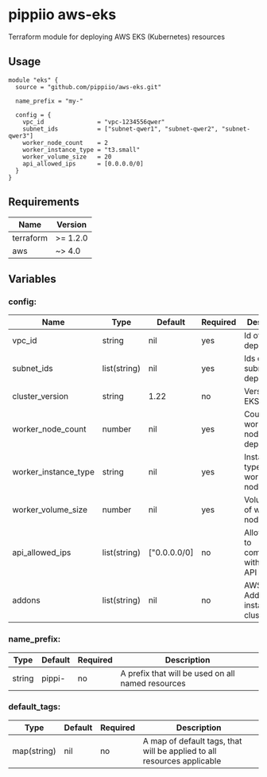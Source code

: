 # pippiio aws-eks
Terraform module for deploying AWS EKS (Kubernetes) resources

## Usage
```hcl
module "eks" {
  source = "github.com/pippiio/aws-eks.git"

  name_prefix = "my-"

  config = {
    vpc_id               = "vpc-1234556qwer"
    subnet_ids           = ["subnet-qwer1", "subnet-qwer2", "subnet-qwer3"]
    worker_node_count    = 2
    worker_instance_type = "t3.small"
    worker_volume_size   = 20
    api_allowed_ips      = [0.0.0.0/0]
  }
}
```

## Requirements
|Name     |Version |
|---------|--------|
|terraform|>= 1.2.0|
|aws      |~> 4.0  |


## Variables
### config:
|Name                |Type        |Default     |Required|Description|
|--------------------|------------|------------|--------|-----------|
|vpc_id              |string      |nil         |yes     |Id of VPC to deploy to|
|subnet_ids          |list(string)|nil         |yes     |Ids of subnets to deploy to|
|cluster_version     |string      |1.22        |no      |Version of EKS cluster|
|worker_node_count   |number      |nil         |yes     |Count of worker nodes to deploy|
|worker_instance_type|string      |nil         |yes     |Instance type of worker nodes|
|worker_volume_size  |number      |nil         |yes     |Volume size of worker nodes|
|api_allowed_ips     |list(string)|["0.0.0.0/0]|no      |Allowed IP's to communicate with cluster API|
|addons              |list(string)|nil         |no      |AWS EKS Addons to install on cluster|

### name_prefix:
|Type        |Default|Required|Description|
|------------|-------|--------|-----------|
|string      |pippi- |no      |A prefix that will be used on all named resources|

### default_tags:
|Type        |Default|Required|Description|
|------------|-------|--------|-----------|
|map(string) |nil    |no      |A map of default tags, that will be applied to all resources applicable|
